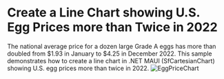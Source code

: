 # Create a Line Chart showing U.S. Egg Prices more than Twice in 2022
The national average price for a dozen large Grade A eggs has more than doubled from $1.93 in January to $4.25 in December 2022. This sample demonstrates how to create a line chart in .NET MAUI (SfCartesianChart) showing U.S. egg prices more than twice in 2022.
![EggPriceChart](https://user-images.githubusercontent.com/105482474/233076800-5736dd5f-87c8-43c4-969a-49ca63d795ca.png)



